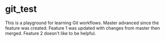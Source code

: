 git_test
========
This is a playground for learning Git workflows.
Master advanced since the feature was created.
Feature 1 was updated with changes from master then merged.
Feature 2 doesn't like to be helpful.
